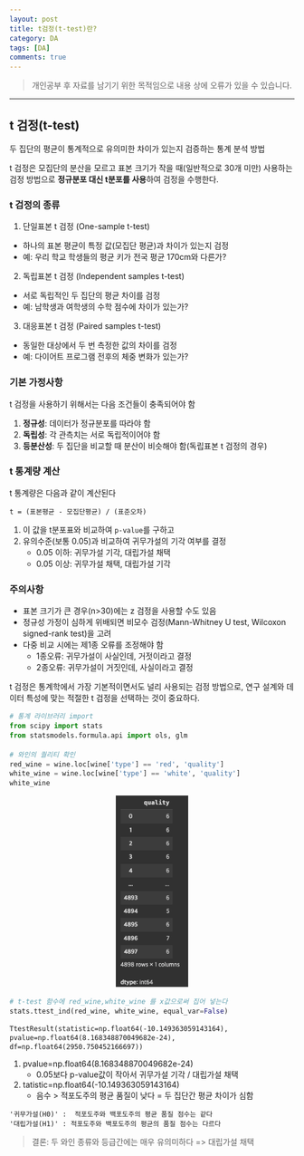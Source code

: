 ```yaml
---
layout: post
title: t검정(t-test)란?
category: DA
tags: [DA]
comments: true
---
```


> 개인공부 후 자료를 남기기 위한 목적임으로 내용 상에 오류가 있을 수 있습니다.    

<hr>

## t 검정(t-test)

두 집단의 평균이 통계적으로 유의미한 차이가 있는지 검증하는 통계 분석 방법

t 검정은 모집단의 분산을 모르고 표본 크기가 작을 때(일반적으로 30개 미만) 사용하는 검정 방법으로 **정규분포 대신 t분포를 사용**하여 검정을 수행한다.


### t 검정의 종류

1. 단일표본 t 검정 (One-sample t-test)
- 하나의 표본 평균이 특정 값(모집단 평균)과 차이가 있는지 검정
- 예: 우리 학교 학생들의 평균 키가 전국 평균 170cm와 다른가?

2. 독립표본 t 검정 (Independent samples t-test)
- 서로 독립적인 두 집단의 평균 차이를 검정
- 예: 남학생과 여학생의 수학 점수에 차이가 있는가?

3. 대응표본 t 검정 (Paired samples t-test)
- 동일한 대상에서 두 번 측정한 값의 차이를 검정
- 예: 다이어트 프로그램 전후의 체중 변화가 있는가?


### 기본 가정사항

t 검정을 사용하기 위해서는 다음 조건들이 충족되어야 함 

1. **정규성**: 데이터가 정규분포를 따라야 함
2. **독립성**: 각 관측치는 서로 독립적이어야 함
3. **등분산성**: 두 집단을 비교할 때 분산이 비슷해야 함(독립표본 t 검정의 경우)


### t 통계량 계산

t 통계량은 다음과 같이 계산된다

```
t = (표본평균 - 모집단평균) / (표준오차)
```

1. 이 값을 t분포표와 비교하여 `p-value`를 구하고
2. 유의수준(보통 0.05)과 비교하여 귀무가설의 기각 여부를 결정
    - 0.05 이하: 귀무가설 기각, 대립가설 채택
    - 0.05 이상: 귀무가설 채택, 대립가설 기각 



### 주의사항

- 표본 크기가 큰 경우(n>30)에는 z 검정을 사용할 수도 있음
- 정규성 가정이 심하게 위배되면 비모수 검정(Mann-Whitney U test, Wilcoxon signed-rank test)을 고려
- 다중 비교 시에는 제1종 오류를 조정해야 함
    - 1종오류: 귀무가설이 사실인데, 거젓이라고 결정
    - 2종오류: 귀무가설이 거짓인데, 사실이라고 결정 

t 검정은 통계학에서 가장 기본적이면서도 널리 사용되는 검정 방법으로, 연구 설계와 데이터 특성에 맞는 적절한 t 검정을 선택하는 것이 중요하다.


```python
# 통계 라이브러리 import 
from scipy import stats
from statsmodels.formula.api import ols, glm

# 와인의 퀄리티 확인 
red_wine = wine.loc[wine['type'] == 'red', 'quality']
white_wine = wine.loc[wine['type'] == 'white', 'quality']
white_wine
```

<center>
<figure>
<img src="/assets/post-img/DA/43.png" alt="" width="30%">
</figure>
</center>

```python 
# t-test 함수에 red_wine,white_wine 를 x값으로써 집어 넣는다 
stats.ttest_ind(red_wine, white_wine, equal_var=False)
```
```
TtestResult(statistic=np.float64(-10.149363059143164), 
pvalue=np.float64(8.168348870049682e-24), df=np.float64(2950.750452166697))
```

1. pvalue=np.float64(8.168348870049682e-24)
    - 0.05보다 p-value값이 작아서 귀무가설 기각 / 대립가설 채택 
2. tatistic=np.float64(-10.149363059143164)
    - 음수 > 적포도주의 평균 품질이 낮다 = 두 집단간 평균 차이가 심함 


```
'귀무가설(H0)' :  적포도주와 백포도주의 평균 품질 점수는 같다
'대립가설(H1)' : 적포도주와 백포도주의 평균의 품질 점수는 다르다
```

> 결론: 두 와인 종류와 등급간에는 매우 유의미하다 => 대립가설 채택 
